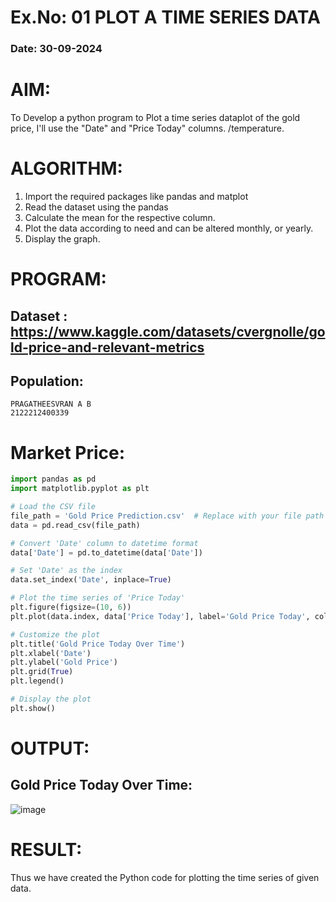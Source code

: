 # Ex.No: 01 PLOT A TIME SERIES DATA
###  Date: 30-09-2024

# AIM:
To Develop a python program to Plot a time series dataplot of the gold price, I'll use the "Date" and "Price Today" columns.
/temperature.
# ALGORITHM:
1. Import the required packages like pandas and matplot
2. Read the dataset using the pandas
3. Calculate the mean for the respective column.
4. Plot the data according to need and can be altered monthly, or yearly.
5. Display the graph.
# PROGRAM:

## Dataset : https://www.kaggle.com/datasets/cvergnolle/gold-price-and-relevant-metrics
## Population:
```
PRAGATHEESVRAN A B
2122212400339
```

# Market Price:
```python
import pandas as pd
import matplotlib.pyplot as plt

# Load the CSV file
file_path = 'Gold Price Prediction.csv'  # Replace with your file path
data = pd.read_csv(file_path)

# Convert 'Date' column to datetime format
data['Date'] = pd.to_datetime(data['Date'])

# Set 'Date' as the index
data.set_index('Date', inplace=True)

# Plot the time series of 'Price Today'
plt.figure(figsize=(10, 6))
plt.plot(data.index, data['Price Today'], label='Gold Price Today', color='blue')

# Customize the plot
plt.title('Gold Price Today Over Time')
plt.xlabel('Date')
plt.ylabel('Gold Price')
plt.grid(True)
plt.legend()

# Display the plot
plt.show()

```



# OUTPUT:
## Gold Price Today Over Time:

![image](https://github.com/user-attachments/assets/25fb85f4-e14a-4e8c-af27-333055e76360)






# RESULT:
Thus we have created the Python code for plotting the time series of given data.
